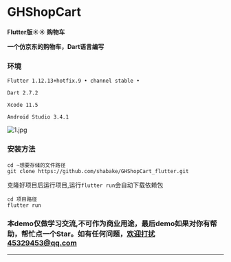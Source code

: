 # GHShopCart

**Flutter版:sunny::sunny: 购物车**


**一个仿京东的购物车，Dart语言编写**

### 环境

```
Flutter 1.12.13+hotfix.9 • channel stable •

Dart 2.7.2

Xcode 11.5

Android Studio 3.4.1
```
![1.jpg](https://upload-images.jianshu.io/upload_images/1419035-a29e8f9db3f8ada5.jpg?imageMogr2/auto-orient/strip%7CimageView2/2/w/1240)


### 安装方法

```
cd ~想要存储的文件路径
git clone https://github.com/shabake/GHShopCart_flutter.git
```
克隆好项目后运行项目,运行`flutter run`会自动下载依赖包

```
cd 项目路径
flutter run
```

### 本demo仅做学习交流,不可作为商业用途，最后demo如果对你有帮助，帮忙点一个Star。如有任何问题，欢迎打扰45329453@qq.com
---
